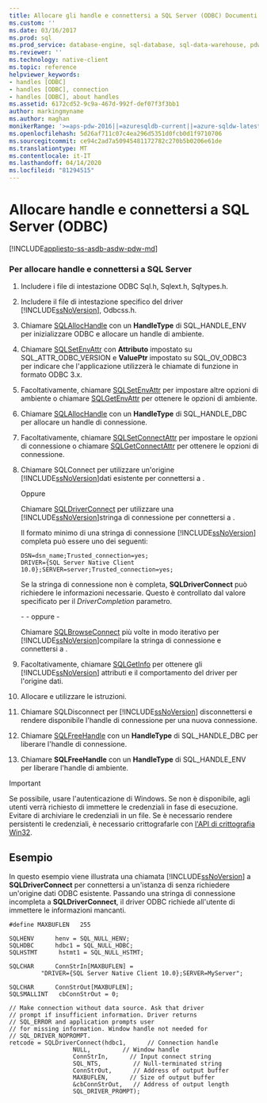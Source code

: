 ```yaml
---
title: Allocare gli handle e connettersi a SQL Server (ODBC) Documenti Microsoft
ms.custom: ''
ms.date: 03/16/2017
ms.prod: sql
ms.prod_service: database-engine, sql-database, sql-data-warehouse, pdw
ms.reviewer: ''
ms.technology: native-client
ms.topic: reference
helpviewer_keywords:
- handles [ODBC]
- handles [ODBC], connection
- handles [ODBC], about handles
ms.assetid: 6172cd52-9c9a-467d-992f-def07f3f3bb1
author: markingmyname
ms.author: maghan
monikerRange: '>=aps-pdw-2016||=azuresqldb-current||=azure-sqldw-latest||>=sql-server-2016||=sqlallproducts-allversions||>=sql-server-linux-2017||=azuresqldb-mi-current'
ms.openlocfilehash: 5d26af711c07c4ea296d5351d0fcb0d1f9710706
ms.sourcegitcommit: ce94c2ad7a50945481172782c270b5b0206e61de
ms.translationtype: MT
ms.contentlocale: it-IT
ms.lasthandoff: 04/14/2020
ms.locfileid: "81294515"
---
```

# <a name="allocate-handles-and-connect-to-sql-server-odbc"></a>Allocare handle e connettersi a SQL Server (ODBC)
[!INCLUDE[appliesto-ss-asdb-asdw-pdw-md](../../includes/appliesto-ss-asdb-asdw-pdw-md.md)]

    
### <a name="to-allocate-handles-and-connect-to-sql-server"></a>Per allocare handle e connettersi a SQL Server  
  
1.  Includere i file di intestazione ODBC Sql.h, Sqlext.h, Sqltypes.h.  
  
2.  Includere il file di intestazione specifico del driver [!INCLUDE[ssNoVersion](../../includes/ssnoversion-md.md)], Odbcss.h.  
  
3.  Chiamare [SQLAllocHandle](https://go.microsoft.com/fwlink/?LinkId=58396) con un **HandleType** di SQL_HANDLE_ENV per inizializzare ODBC e allocare un handle di ambiente.  
  
4.  Chiamare [SQLSetEnvAttr](../../relational-databases/native-client-odbc-api/sqlsetenvattr.md) con **Attributo** impostato su SQL_ATTR_ODBC_VERSION e **ValuePtr** impostato su SQL_OV_ODBC3 per indicare che l'applicazione utilizzerà le chiamate di funzione in formato ODBC 3.x.  
  
5.  Facoltativamente, chiamare [SQLSetEnvAttr](../../relational-databases/native-client-odbc-api/sqlsetenvattr.md) per impostare altre opzioni di ambiente o chiamare [SQLGetEnvAttr](https://go.microsoft.com/fwlink/?LinkId=58403) per ottenere le opzioni di ambiente.  
  
6.  Chiamare [SQLAllocHandle](https://go.microsoft.com/fwlink/?LinkId=58396) con un **HandleType** di SQL_HANDLE_DBC per allocare un handle di connessione.  
  
7.  Facoltativamente, chiamare [SQLSetConnectAttr](../../relational-databases/native-client-odbc-api/sqlsetconnectattr.md) per impostare le opzioni di connessione o chiamare [SQLGetConnectAttr](../../relational-databases/native-client-odbc-api/sqlgetconnectattr.md) per ottenere le opzioni di connessione.  
  
8.  Chiamare SQLConnect per utilizzare un'origine [!INCLUDE[ssNoVersion](../../includes/ssnoversion-md.md)]dati esistente per connettersi a .  
  
     Oppure  
  
     Chiamare [SQLDriverConnect](../../relational-databases/native-client-odbc-api/sqldriverconnect.md) per utilizzare una [!INCLUDE[ssNoVersion](../../includes/ssnoversion-md.md)]stringa di connessione per connettersi a .  
  
     Il formato minimo di una stringa di connessione [!INCLUDE[ssNoVersion](../../includes/ssnoversion-md.md)] completa può essere uno dei seguenti:  
  
    ```  
    DSN=dsn_name;Trusted_connection=yes;  
    DRIVER={SQL Server Native Client 10.0};SERVER=server;Trusted_connection=yes;  
    ```  
  
     Se la stringa di connessione non è completa, **SQLDriverConnect** può richiedere le informazioni necessarie. Questo è controllato dal valore specificato per il *DriverCompletion* parametro.  
  
     \- - oppure -  
  
     Chiamare [SQLBrowseConnect](../../relational-databases/native-client-odbc-api/sqlbrowseconnect.md) più volte in modo iterativo per [!INCLUDE[ssNoVersion](../../includes/ssnoversion-md.md)]compilare la stringa di connessione e connettersi a .  
  
9. Facoltativamente, chiamare [SQLGetInfo](../../relational-databases/native-client-odbc-api/sqlgetinfo.md) per ottenere gli [!INCLUDE[ssNoVersion](../../includes/ssnoversion-md.md)] attributi e il comportamento del driver per l'origine dati.  
  
10. Allocare e utilizzare le istruzioni.  
  
11. Chiamare SQLDisconnect per [!INCLUDE[ssNoVersion](../../includes/ssnoversion-md.md)] disconnettersi e rendere disponibile l'handle di connessione per una nuova connessione.  
  
12. Chiamare [SQLFreeHandle](../../relational-databases/native-client-odbc-api/sqlfreehandle.md) con un **HandleType** di SQL_HANDLE_DBC per liberare l'handle di connessione.  
  
13. Chiamare **SQLFreeHandle** con un **HandleType** di SQL_HANDLE_ENV per liberare l'handle di ambiente.  
  
> [!IMPORTANT]  
>  Se possibile, usare l'autenticazione di Windows. Se non è disponibile, agli utenti verrà richiesto di immettere le credenziali in fase di esecuzione. Evitare di archiviare le credenziali in un file. Se è necessario rendere persistenti le credenziali, è necessario crittografarle con [l'API di crittografia Win32](https://go.microsoft.com/fwlink/?LinkId=64532).  
  
## <a name="example"></a>Esempio  
 In questo esempio viene illustrata una chiamata [!INCLUDE[ssNoVersion](../../includes/ssnoversion-md.md)] a **SQLDriverConnect** per connettersi a un'istanza di senza richiedere un'origine dati ODBC esistente. Passando una stringa di connessione incompleta a **SQLDriverConnect**, il driver ODBC richiede all'utente di immettere le informazioni mancanti.  
  
```  
#define MAXBUFLEN   255  
  
SQLHENV      henv = SQL_NULL_HENV;  
SQLHDBC      hdbc1 = SQL_NULL_HDBC;  
SQLHSTMT      hstmt1 = SQL_NULL_HSTMT;  
  
SQLCHAR      ConnStrIn[MAXBUFLEN] =  
         "DRIVER={SQL Server Native Client 10.0};SERVER=MyServer";  
  
SQLCHAR      ConnStrOut[MAXBUFLEN];  
SQLSMALLINT   cbConnStrOut = 0;  
  
// Make connection without data source. Ask that driver   
// prompt if insufficient information. Driver returns  
// SQL_ERROR and application prompts user  
// for missing information. Window handle not needed for  
// SQL_DRIVER_NOPROMPT.  
retcode = SQLDriverConnect(hdbc1,      // Connection handle  
                  NULL,         // Window handle  
                  ConnStrIn,      // Input connect string  
                  SQL_NTS,         // Null-terminated string  
                  ConnStrOut,      // Address of output buffer  
                  MAXBUFLEN,      // Size of output buffer  
                  &cbConnStrOut,   // Address of output length  
                  SQL_DRIVER_PROMPT);  
```  
  
  
